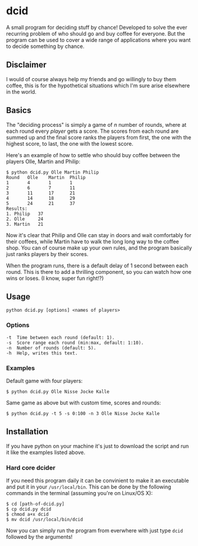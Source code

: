 # dcid
A small program for deciding stuff by chance! Developed to solve the ever recurring problem of who should go and buy coffee for everyone. But the program can be used to cover a wide range of applications where you want to decide something by chance.

## Disclaimer
I would of course always help my friends and go willingly to buy them coffee, this is for the hypothetical situations which I'm sure arise elsewhere in the world.

## Basics
The "deciding process" is simply a game of _n_ number of rounds, where at each round every _player_ gets a score. The scores from each round are summed up and the final score ranks the players from first, the one with the highest score, to last, the one with the lowest score.

Here's an example of how to settle who should buy coffee between the players Olle, Martin and Philip:
```
$ python dcid.py Olle Martin Philip
Round   Olle    Martin  Philip
1       4       1       1
2       6       7       11
3       11      17      21
4       14      18      29
5       24      21      37
Results:
1. Philip   37
2. Olle     24
3. Martin   21
```
Now it's clear that Philip and Olle can stay in doors and wait comfortably for their coffees, while Martin have to walk the long long way to the coffee shop. You can of course make up your own rules, and the program basically just ranks players by their scores.

When the program runs, there is a default delay of 1 second between each round. This is there to add a thrilling component, so you can watch how one wins or loses. (I know, super fun right!?)

## Usage
```
python dcid.py [options] <names of players>
```
### Options
```
-t  Time between each round (default: 1).
-s  Score range each round (min:max, default: 1:10).
-n  Number of rounds (default: 5).
-h  Help, writes this text.
```
### Examples
Default game with four players:
```
$ python dcid.py Olle Nisse Jocke Kalle
```

Same game as above but with custom time, scores and rounds:
```
$ python dcid.py -t 5 -s 0:100 -n 3 Olle Nisse Jocke Kalle
```

## Installation
If you have python on your machine it's just to download the script and run it like the examples listed above.

### Hard core dcider
If you need this program daily it can be convinient to make it an executable and put it in your `/usr/local/bin`. This can be done by the following commands in the terminal (assuming you're on Linux/OS X):
```
$ cd [path-of-dcid.py]
$ cp dcid.py dcid
$ chmod a+x dcid
$ mv dcid /usr/local/bin/dcid
```
Now you can simply run the program from everwhere with just type `dcid` followed by the arguments!

